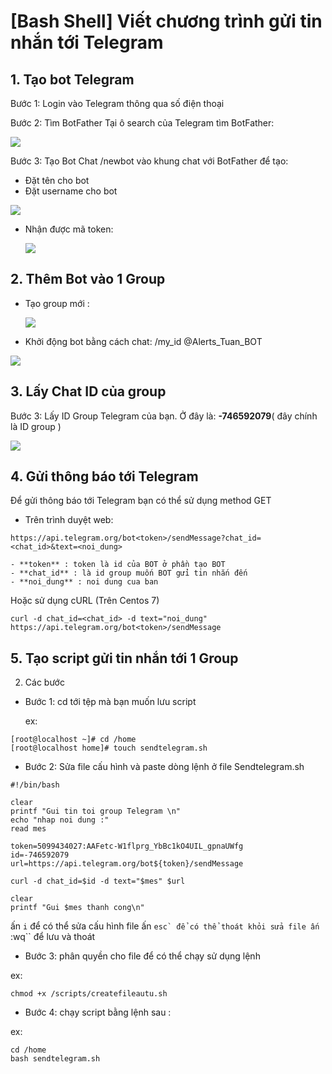 # [Bash Shell] Viết chương trình gửi tin nhắn tới Telegram

## 1. Tạo bot Telegram

Bước 1: Login vào Telegram thông qua số điện thoại

Bước 2: Tìm BotFather
Tại ô search của Telegram tìm BotFather:


![](/LINUX/Bash_script/sendTelegram/Image/000.png)


Bước 3: Tạo Bot
Chat /newbot vào khung chat với BotFather để tạo:
- Đặt tên cho bot
- Đặt username cho bot

 ![](/LINUX/Bash_script/sendTelegram/Image/001.png)

- Nhận được mã token:
  
   ![](/LINUX/Bash_script/sendTelegram/Image/003.png)

## 2. Thêm Bot vào 1 Group
- Tạo group mới :

  ![](/LINUX/Bash_script/sendTelegram/Image/005.png)


- Khởi động bot bằng cách chat: /my_id @Alerts_Tuan_BOT

![](/LINUX/Bash_script/sendTelegram/Image/006.png)

## 3. Lấy Chat ID của group

Bước 3: Lấy ID Group Telegram của bạn. Ở đây là: **-746592079**( đây chính là ID group )

![](/LINUX/Bash_script/sendTelegram/Image/007.png)

## 4. Gửi thông báo tới Telegram
Để gửi thông báo tới Telegram bạn có thể sử dụng method GET
- Trên trình duyệt web:
```
https://api.telegram.org/bot<token>/sendMessage?chat_id=<chat_id>&text=<noi_dung>

- **token** : token là id của BOT ở phần tạo BOT
- **chat_id** : là id group muốn BOT gửi tin nhắn đến 
- **noi_dung** : noi dung cua ban

```
Hoặc sử dụng cURL (Trên Centos 7)

```
curl -d chat_id=<chat_id> -d text="noi_dung"  https://api.telegram.org/bot<token>/sendMessage
```
## 5. Tạo script gửi tin nhắn tới 1 Group

2. Các bước 

 - Bước 1: cd tới tệp mà bạn muốn lưu script

	ex:
 ```
[root@localhost ~]# cd /home
[root@localhost home]# touch sendtelegram.sh

```
- Bước 2: Sửa file cấu hình và paste dòng lệnh ở file Sendtelegram.sh 

```
#!/bin/bash

clear
printf "Gui tin toi group Telegram \n"
echo "nhap noi dung :"
read mes

token=5099434027:AAFetc-W1flprg_YbBc1kO4UIL_gpnaUWfg
id=-746592079
url=https://api.telegram.org/bot${token}/sendMessage

curl -d chat_id=$id -d text="$mes" $url

clear
printf "Gui $mes thanh cong\n"
```

ấn ``i`` để có thể sửa cấu hình file
ấn ``esc` để có thể thoát khỏi sửa file
ấn ``:wq`` để lưu và thoát

- Bước 3: phân quyền cho file để có thể chạy
  sử dụng lệnh

ex: 
```
chmod +x /scripts/createfileautu.sh
```
- Bước 4: chạy script bằng lệnh sau :

ex:

```
cd /home
bash sendtelegram.sh
```
